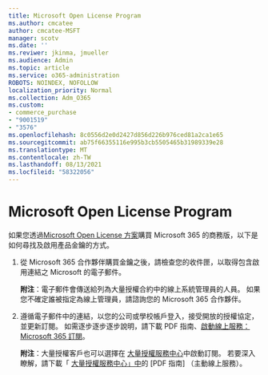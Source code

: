 ```yaml
---
title: Microsoft Open License Program
ms.author: cmcatee
author: cmcatee-MSFT
manager: scotv
ms.date: ''
ms.reviwer: jkinma, jmueller
ms.audience: Admin
ms.topic: article
ms.service: o365-administration
ROBOTS: NOINDEX, NOFOLLOW
localization_priority: Normal
ms.collection: Adm_O365
ms.custom:
- commerce_purchase
- "9001519"
- "3576"
ms.openlocfilehash: 8c0556d2e0d2427d856d226b976ced81a2ca1e65
ms.sourcegitcommit: ab75f66355116e995b3cb5505465b31989339e28
ms.translationtype: MT
ms.contentlocale: zh-TW
ms.lasthandoff: 08/13/2021
ms.locfileid: "58322056"
---
```

# <a name="microsoft-open-license-program"></a>Microsoft Open License Program

如果您透過[Microsoft Open License 方案](https://go.microsoft.com/fwlink/p/?LinkID=613298)購買 Microsoft 365 的商務版，以下是如何尋找及啟用產品金鑰的方式。

1. 從 Microsoft 365 合作夥伴購買金鑰之後，請檢查您的收件匣，以取得包含啟用連結之 Microsoft 的電子郵件。

    **附注**：電子郵件會傳送給列為大量授權合約中的線上系統管理員的人員。 如果您不確定誰被指定為線上管理員，請諮詢您的 Microsoft 365 合作夥伴。
1. 遵循電子郵件中的連結，以您的公司或學校帳戶登入，接受開放的授權協定，並更新訂閱。 如需逐步逐步逐步說明，請下載 PDF 指南、[啟動線上服務： Microsoft 365 訂閱](https://go.microsoft.com/fwlink/p/?LinkId=618100)。

    **附注**：大量授權客戶也可以選擇在 [大量授權服務中心](https://go.microsoft.com/fwlink/p/?LinkID=282016)中啟動訂閱。 若要深入瞭解，請下載「 [大量授權服務中心」中](https://go.microsoft.com/fwlink/p/?LinkId=618096)的 [PDF 指南] （主動線上服務）。